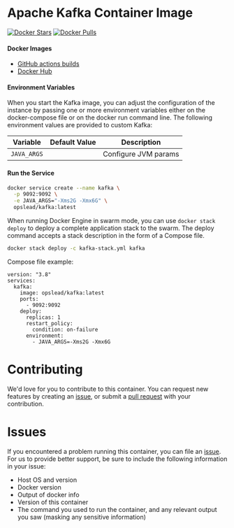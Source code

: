 # Apache Kafka Container Image

[![Docker Stars](https://img.shields.io/docker/stars/opslead/kafka.svg?style=flat-square)](https://hub.docker.com/r/opslead/kafka) 
[![Docker Pulls](https://img.shields.io/docker/pulls/opslead/kafka.svg?style=flat-square)](https://hub.docker.com/r/opslead/kafka)

#### Docker Images

- [GitHub actions builds](https://github.com/opslead/docker-kafka/actions) 
- [Docker Hub](https://hub.docker.com/r/opslead/kafka)


#### Environment Variables
When you start the Kafka image, you can adjust the configuration of the instance by passing one or more environment variables either on the docker-compose file or on the docker run command line. The following environment values are provided to custom Kafka:

| Variable                  | Default Value | Description                     |
| ------------------------- | ------------- | ------------------------------- |
| `JAVA_ARGS`               |               | Configure JVM params            |


#### Run the Service

```bash
docker service create --name kafka \
  -p 9092:9092 \
  -e JAVA_ARGS="-Xms2G -Xmx6G" \
  opslead/kafka:latest
```

When running Docker Engine in swarm mode, you can use `docker stack deploy` to deploy a complete application stack to the swarm. The deploy command accepts a stack description in the form of a Compose file.

```bash
docker stack deploy -c kafka-stack.yml kafka
```

Compose file example:
```
version: "3.8"
services:
  kafka:
    image: opslead/kafka:latest
    ports:
      - 9092:9092
    deploy:
      replicas: 1
      restart_policy:
        condition: on-failure
      environment:
        - JAVA_ARGS=-Xms2G -Xmx6G

```

# Contributing
We'd love for you to contribute to this container. You can request new features by creating an [issue](https://github.com/opslead/docker-kafka/issues), or submit a [pull request](https://github.com/opslead/docker-kafka/pulls) with your contribution.

# Issues
If you encountered a problem running this container, you can file an [issue](https://github.com/opslead/docker-kafka/issues). For us to provide better support, be sure to include the following information in your issue:

- Host OS and version
- Docker version
- Output of docker info
- Version of this container
- The command you used to run the container, and any relevant output you saw (masking any sensitive information)
